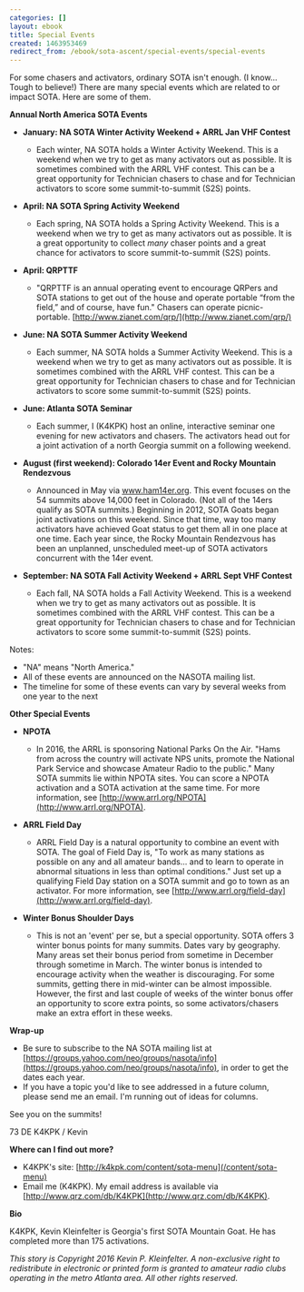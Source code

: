 ```yaml
---
categories: []
layout: ebook
title: Special Events
created: 1463953469
redirect_from: /ebook/sota-ascent/special-events/special-events
---
```

For some chasers and activators, ordinary SOTA isn't enough.  (I know... Tough to believe!)  There are many special events which are related to or impact SOTA.  Here are some of them.

**Annual North America SOTA Events**

* **January: NA SOTA Winter Activity Weekend + ARRL Jan VHF Contest**
    * Each winter, NA SOTA holds a Winter Activity Weekend. This is a weekend when we try to get as many activators out as possible.  It is sometimes combined with the ARRL VHF contest.  This can be a great opportunity for Technician chasers to chase and for Technician activators to score some summit-to-summit (S2S) points.

* **April: NA SOTA Spring Activity Weekend**
    * Each spring, NA SOTA holds a Spring Activity Weekend.  This is a weekend when we try to get as many activators out as possible.  It is a great opportunity to collect *many* chaser points and a great chance for activators to score summit-to-summit (S2S) points.
    
* **April: QRPTTF**
    * "QRPTTF is an annual operating event to encourage QRPers and SOTA stations to get out of the house and operate portable “from the field,” and of course, have fun." Chasers can operate picnic-portable. [http://www.zianet.com/qrp/](http://www.zianet.com/qrp/)
     
* **June: NA SOTA Summer Activity Weekend**
    * Each summer, NA SOTA holds a Summer Activity Weekend.  This is a weekend when we try to get as many activators out as possible.  It is sometimes combined with the ARRL VHF contest.  This can be a great opportunity for Technician chasers to chase and for Technician activators to score some summit-to-summit (S2S) points.

* **June: Atlanta SOTA Seminar**
    * Each summer, I (K4KPK) host an online, interactive seminar one evening for new activators and chasers.  The activators head out for a joint activation of a north Georgia summit on a following weekend.
 
* **August (first weekend):  Colorado 14er Event and Rocky Mountain Rendezvous**
    * Announced in May via www.ham14er.org.  This event focuses on the 54 summits above 14,000 feet in Colorado.  (Not all of the 14ers qualify as SOTA summits.)  Beginning in 2012, SOTA Goats began joint activations on this weekend.   Since that time, way too many activators have achieved Goat status to get them all in one place at one time.  Each year since, the Rocky Mountain Rendezvous has been an unplanned, unscheduled meet-up of SOTA activators concurrent with the 14er event.
    
* **September: NA SOTA Fall Activity Weekend + ARRL Sept VHF Contest**
    * Each fall, NA SOTA holds a Fall Activity Weekend.  This is a weekend when we try to get as many activators out as possible.  It is sometimes combined with the ARRL VHF contest.  This can be a great opportunity for Technician chasers to chase and for Technician activators to score some summit-to-summit (S2S) points.

Notes: 

* "NA" means "North America."
* All of these events are announced on the NASOTA mailing list.
* The timeline for some of these events can vary by several weeks from one year to the next

**Other Special Events**

* **NPOTA**   
    * In 2016, the ARRL is sponsoring National Parks On the Air.  "Hams from across the country will activate NPS units, promote the National Park Service and showcase Amateur Radio to the public."  Many SOTA summits lie within NPOTA sites.  You can score a NPOTA activation and a SOTA activation at the same time.  For more information, see [http://www.arrl.org/NPOTA](http://www.arrl.org/NPOTA).

* **ARRL Field Day**
    * ARRL Field Day is a natural opportunity to combine an event with SOTA.  The goal of Field Day is, "To work as many stations as possible on any and all amateur bands... and to learn to operate in abnormal situations in less than optimal conditions."  Just set up a qualifying Field Day station on a SOTA summit and go to town as an activator.  For more information, see [http://www.arrl.org/field-day](http://www.arrl.org/field-day).
    
* **Winter Bonus Shoulder Days**
    * This is not an 'event' per se, but a special opportunity.  SOTA offers 3 winter bonus points for many summits.  Dates vary by geography.  Many areas set their bonus period from sometime in December through sometime in March.  The winter bonus is intended to encourage activity when the weather is discouraging.  For some summits, getting there in mid-winter can be almost impossible.  However, the first and last couple of weeks of the winter bonus offer an opportunity to score extra points, so some activators/chasers make an extra effort in these weeks.
    

**Wrap-up**

* Be sure to subscribe to the NA SOTA mailing list  at [https://groups.yahoo.com/neo/groups/nasota/info](https://groups.yahoo.com/neo/groups/nasota/info), in order to get the dates each year.
* If you have a topic you'd like to see addressed in a future column, please send me an email.  I'm running out of ideas for columns.

See you on the summits!

73 DE K4KPK / Kevin

__Where can I find out more?__

* K4KPK's site: [http://k4kpk.com/content/sota-menu](/content/sota-menu)
* Email me (K4KPK).  My email address is available via [http://www.qrz.com/db/K4KPK](http://www.qrz.com/db/K4KPK).

__Bio__

K4KPK, Kevin Kleinfelter is Georgia's first SOTA Mountain Goat.  He has completed more than 175 activations.

*This story is Copyright 2016 Kevin P. Kleinfelter.  A non-exclusive right to redistribute in electronic or printed form is granted to amateur radio clubs operating in the metro Atlanta area.  All other rights reserved.*
